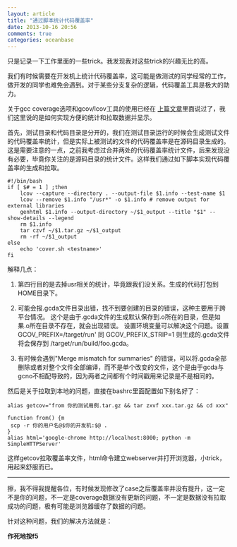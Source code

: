 ```yaml
---
layout: article
title: "通过脚本统计代码覆盖率"
date: 2013-10-16 20:56
comments: true
categories: oceanbase
---
```


  只是记录一下工作里面的一些trick。我发现我对这些trick的兴趣无比的高。

  我们有时候需要在开发机上统计代码覆盖率，这可能是做测试的同学经常的工作，做开发的同学也难免会遇到。对于某些分支复杂的逻辑，代码覆盖工具是极大的助力。
	
  关于gcc coverage选项和gcov/lcov工具的使用已经在 [上篇文章](http://cxh.me/2013/10/16/test-coverage-percentage-statistics/ "测试覆盖率统计")里面说过了，我们这里说的是如何实现方便的统计和拉取数据并显示。

<!-- more -->

  首先，测试目录和代码目录是分开的，我们在测试目录运行的时候会生成测试文件的代码覆盖率统计，但是实际上被测试的文件的代码覆盖率是在源码目录生成的。这是需要注意的一点，之前我考虑过合并两处的代码覆盖率统计文件，后来发现没有必要，毕竟你关注的是源码目录的统计文件。这样我们通过如下脚本实现代码覆盖率的生成和拉取。

	#!/bin/bash
	if [ $# = 1 ] ;then
	    lcov --capture --directory . --output-file $1.info --test-name $1
	    lcov --remove $1.info "/usr*" -o $1.info # remove output for external libraries
	    genhtml $1.info --output-directory ~/$1_output --title "$1" --show-details --legend
	    rm $1.info
	    tar czvf ~/$1.tar.gz ~/$1_output
	    rm -rf ~/$1_output
	else
	    echo 'cover.sh <testname>'
	fi

  解释几点：

  1. 第四行目的是去掉usr相关的统计，毕竟跟我们没关系。生成的代码打包到HOME目录下。

  2. 可能会报.gcda文件目录出错，找不到要创建的目录的错误，这种主要用于跨平台情况。
这个是由于.gcda文件的生成默认保存到.o所在的目录，但是如果.o所在目录不存在，就会出现错误。
设置环境变量可以解决这个问题。设置GCOV_PREFIX=/target/run' 同 GCOV_PREFIX_STRIP=1
则生成的.gcda文件 将会保存到 /target/run/build/foo.gcda。

  3. 有时候会遇到"Merge mismatch for summaries" 的错误，可以将.gcda全部删除或者对整个文件全部编译，而不是单个改变的文件，这个是由于gcda与gcno不相配导致的，因为两者之间都有个时间戳用来记录是不是相同的。

  然后是关于拉取到本地的问题，直接在bashrc里面配置如下别名好了：

	alias getcov="from 你的测试用例.tar.gz && tar zxvf xxx.tar.gz && cd xxx"

	function from() {m
	 scp -r 你的用户名@$你的开发机:$@ .
	}
	alias html='google-chrome http://localhost:8000; python -m SimpleHTTPServer'

  这样getcov拉取覆盖率文件，html命令建立webserver并打开浏览器，小trick，用起来舒服而已。

----------------------

  擦，我不得我提醒各位，有时候发现修改了case之后覆盖率并没有提升，这一定不是你的问题，不一定是coverage数据没有更新的问题，不一定是数据没有拉取成功的问题，极有可能是浏览器缓存了数据的问题。

  针对这种问题，我们的解决方法就是：

  **作死地按f5**